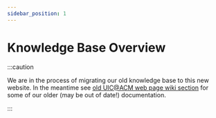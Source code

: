 ```yaml
---
sidebar_position: 1
---
```


# Knowledge Base Overview

:::caution

We are in the process of migrating our old knowledge base to this new website. In the meantime see [old UIC@ACM web page wiki section](https://acm.cs.uic.edu/wiki/) for some of our older (may be out of date!) documentation.

:::
